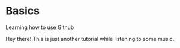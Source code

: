 # Basics
Learning how to use Github


Hey there! This is just another tutorial while listening to some music.
